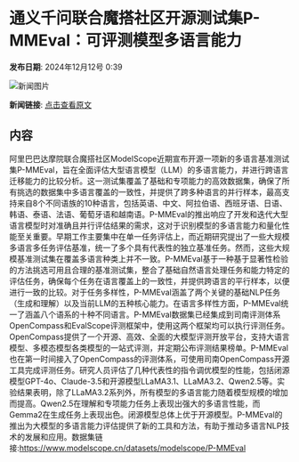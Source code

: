 # 通义千问联合魔搭社区开源测试集P-MMEval：可评测模型多语言能力

**发布日期**: 2024年12月12号 0:39

![新闻图片](https://pic.chinaz.com/picmap/thumb/202310311416147098_0.jpg)

**新闻链接**: [点击查看原文](https://www.aibase.com/zh/news/13882)

## 内容

阿里巴巴达摩院联合魔搭社区ModelScope近期宣布开源一项新的多语言基准测试集P-MMEval，旨在全面评估大型语言模型（LLM）的多语言能力，并进行跨语言迁移能力的比较分析。这一测试集覆盖了基础和专项能力的高效数据集，确保了所有挑选的数据集中多语言覆盖的一致性，并提供了跨多种语言的并行样本，最高支持来自8个不同语族的10种语言，包括英语、中文、阿拉伯语、西班牙语、日语、韩语、泰语、法语、葡萄牙语和越南语。P-MMEval的推出响应了开发和迭代大型语言模型时对准确且并行评估结果的需求，这对于识别模型的多语言能力和量化性能至关重要。早期工作主要集中在单一任务评估上，而近期研究提出了一些大规模多语言多任务评估基准，统一了多个具有代表性的独立基准任务。然而，这些大规模基准测试集在覆盖多语言种类上并不一致。P-MMEval基于一种基于显著性检验的方法挑选可用且合理的基准测试集，整合了基础自然语言处理任务和能力特定的评估任务，确保每个任务在语言覆盖上的一致性，并提供跨语言的平行样本，以便进行一致的比较。对于任务多样性，P-MMEval涵盖了两个关键的基础NLP任务（生成和理解）以及当前LLM的五种核心能力。在语言多样性方面，P-MMEval统一了涵盖八个语系的十种不同语言。P-MMEval数据集已经集成到司南评测体系OpenCompass和EvalScope评测框架中，使用这两个框架均可以执行评测任务。OpenCompass提供了一个开源、高效、全面的大模型评测开放平台，支持大语言模型、多模态模型各类模型的一站式评测，并定期公布评测结果榜单。P-MMEval也在第一时间接入了OpenCompass的评测体系，可使用司南OpenCompass开源工具完成评测任务。研究人员评估了几种代表性的指令调优模型的性能，包括闭源模型GPT-4o、Claude-3.5和开源模型LLaMA3.1、LLaMA3.2、Qwen2.5等。实验结果表明，除了LLaMA3.2系列外，所有模型的多语言能力随着模型规模的增加而提高。Qwen2.5在理解和专项能力任务上表现出强大的多语言性能，而Gemma2在生成任务上表现出色。闭源模型总体上优于开源模型。P-MMEval的推出为大模型的多语言能力评估提供了新的工具和方法，有助于推动多语言NLP技术的发展和应用。数据集链接:https://www.modelscope.cn/datasets/modelscope/P-MMEval
